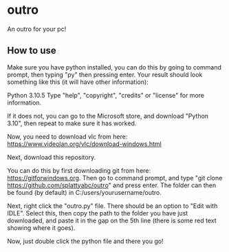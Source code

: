 # outro
An outro for your pc!


## How to use
Make sure you have python installed, you can do this by going to command prompt, then typing "py" then pressing enter. Your result should look something like this (it will have other information):

Python 3.10.5
Type "help", "copyright", "credits" or "license" for more information.

If it does not, you can go to the Microsoft store, and download "Python 3.10", then repeat to make sure it has worked.

Now, you need to download vlc from here: https://www.videolan.org/vlc/download-windows.html

Next, download this repository. 

You can do this by first downloading git from here: https://gitforwindows.org. Then go to command prompt, and type "git clone https://github.com/splattyabc/outro" and press enter. The folder can then be found (by default) in C:/users/yourusername/outro.

Next, right click the "outro.py" file. There should be an option to "Edit with IDLE". Select this, then copy the path to the folder you have just downloaded, and paste it in the gap on the 5th line (there is some red text showing where it goes).

Now, just double click the python file and there you go!
